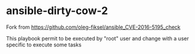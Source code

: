 # ansible-dirty-cow-2

Fork from https://github.com/oleg-fiksel/ansible_CVE-2016-5195_check

This playbook permit to be executed by "root" user and change with a user specific to execute some tasks
